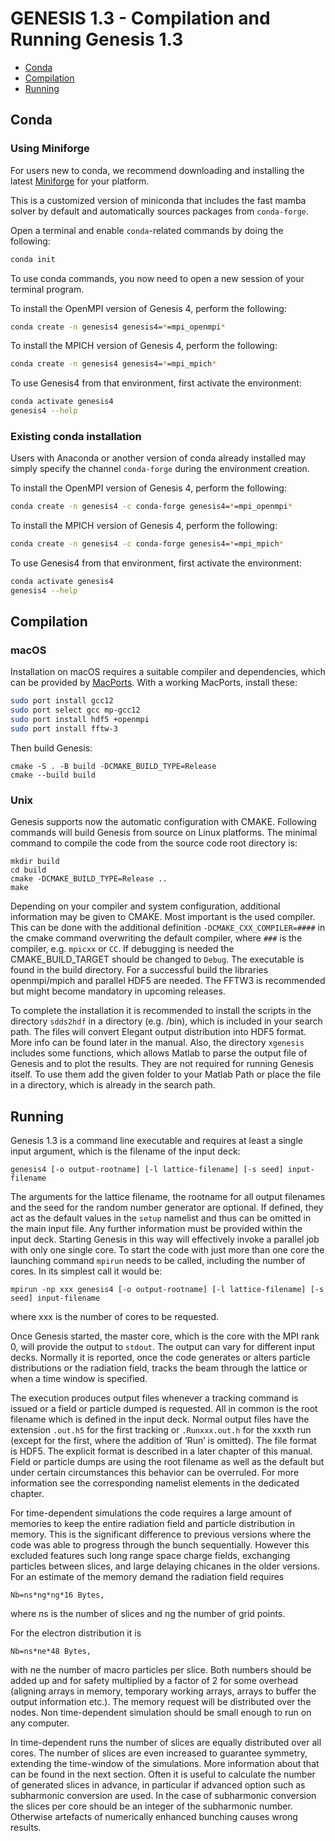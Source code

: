 # GENESIS 1.3 - Compilation and Running Genesis 1.3


- [Conda](#Conda)
- [Compilation](#compilation)
- [Running](#running)


## Conda

### Using Miniforge

For users new to conda, we recommend downloading and installing the latest [Miniforge](https://conda-forge.org/miniforge/) for your platform.

This is a customized version of miniconda that includes the fast mamba solver by default and automatically sources packages from `conda-forge`.

Open a terminal and enable `conda`-related commands by doing the following:
```bash
conda init
```
To use conda commands, you now need to open a new session of your terminal program.

To install the OpenMPI version of Genesis 4, perform the following:

```bash
conda create -n genesis4 genesis4=*=mpi_openmpi*
```

To install the MPICH version of Genesis 4, perform the following:

```bash
conda create -n genesis4 genesis4=*=mpi_mpich*
```

To use Genesis4 from that environment, first activate the environment:

```bash
conda activate genesis4
genesis4 --help
```
### Existing conda installation

Users with Anaconda or another version of conda already installed may simply specify the channel ``conda-forge`` during the environment creation.

To install the OpenMPI version of Genesis 4, perform the following:

```bash
conda create -n genesis4 -c conda-forge genesis4=*=mpi_openmpi*
```

To install the MPICH version of Genesis 4, perform the following:

```bash
conda create -n genesis4 -c conda-forge genesis4=*=mpi_mpich*
```

To use Genesis4 from that environment, first activate the environment:

```bash
conda activate genesis4
genesis4 --help
```
## Compilation 

### macOS 

Installation on macOS requires a suitable compiler and dependencies, which can be provided by [MacPorts](https://www.macports.org). With a working MacPorts, install these:
```bash
sudo port install gcc12
sudo port select gcc mp-gcc12
sudo port install hdf5 +openmpi 
sudo port install fftw-3
```

Then build Genesis:
```
cmake -S . -B build -DCMAKE_BUILD_TYPE=Release
cmake --build build
```

### Unix
Genesis supports now the automatic configuration with CMAKE. Following commands will build Genesis from source on Linux platforms. The minimal command to compile the code from the source code root directory is:

```
mkdir build
cd build
cmake -DCMAKE_BUILD_TYPE=Release ..
make
```

Depending on your compiler and system configuration, additional information may be given to CMAKE. Most important is the used compiler. This can be done with the additional definition ```-DCMAKE_CXX_COMPILER=####``` in the cmake command overwriting the default compiler, where ```###``` is the compiler, e.g. `mpicxx` or `CC`. If debugging is needed the CMAKE_BUILD_TARGET should be changed to `Debug`.
The executable is found in the build directory. For a successful build the libraries openmpi/mpich and parallel HDF5 are needed. The FFTW3 is recommended but might become mandatory in upcoming releases.

To complete the installation it is recommended to install the scripts in the directory `sdds2hdf` in a directory (e.g. /bin), which is included in your search path. The files will convert Elegant output distribution into HDF5 format. More info can be found later in the manual.
Also, the directory `xgenesis` includes some functions, which allows Matlab to parse the output file of Genesis and to plot the results. They are not required for running Genesis itself. To use them add the given folder to your Matlab Path or place the file in a directory, which is already in the search path.





## Running

Genesis 1.3 is a command line executable and requires at least a single input argument, which is the filename of the input deck:

```
genesis4 [-o output-rootname] [-l lattice-filename] [-s seed] input-filename
```

The arguments for the lattice filename, the rootname for all output filenames and the seed for the random number generator are optional.
If defined, they act as the default values in the `setup` namelist and thus can be omitted in the main input file.
Any further information must be provided within the input deck. Starting Genesis in this way will effectively invoke a parallel job with only one single core. To start the code with just more than one core the launching command `mpirun` needs to be called, including the number of cores. In its simplest call it would be:

```
mpirun -np xxx genesis4 [-o output-rootname] [-l lattice-filename] [-s seed] input-filename
```

where xxx is the number of cores to be requested.

Once Genesis started, the master core, which is the core with the MPI rank 0, will provide the output to `stdout`. The output can vary for different input decks. Normally it is reported, once the code generates or alters particle distributions or the radiation field, tracks the beam through the lattice or when a time window is specified.

The execution produces output files whenever a tracking command is issued or a field or particle dumped is requested. All in common is the root filename which is defined in the input deck. Normal output files have the extension `.out.h5` for the first tracking or `.Runxxx.out.h` for the xxxth run (except for the first, where the addition of ’Run’ is omitted). The file format is HDF5. The explicit format is described in a later chapter of this manual. Field or particle dumps are using the root filename as well as the default but under certain circumstances this behavior can be overruled. For more information see the corresponding namelist elements in the dedicated chapter.

For time-dependent simulations the code requires a large amount of memories to keep the entire radiation field and particle distribution in memory. This is the significant difference to previous versions where the code was able to progress through the bunch sequentially.
However this excluded features such long range space charge fields, exchanging particles between slices, and large delaying chicanes in the older versions. For an estimate of the memory demand the radiation field requires

```
Nb=ns*ng*ng*16 Bytes,
```

where ns is the number of slices and ng the number of grid points. 

For the electron distribution it is

```
Nb=ns*ne*48 Bytes,
```

with ne the number of macro particles per slice.
Both numbers should be added up and for safety multiplied by a factor of 2 for some overhead (aligning arrays in memory, temporary working arrays, arrays to buffer the output information etc.). The memory request will be distributed  over the nodes. Non time-dependent simulation should be small enough to run on any computer.

In time-dependent runs the number of slices are equally distributed over all cores. The number of slices are even increased to guarantee symmetry, extending the time-window of the simulations. More information about that can be found in the next section. Often it is useful to calculate the number of generated slices in advance, in particular if advanced option such as subharmonic conversion are used. In the case of subharmonic conversion the slices per core should be an integer of the subharmonic number. Otherwise artefacts of numerically enhanced bunching causes wrong results.


<div style="page-break-after: always; visibility: hidden"> \pagebreak </div>
